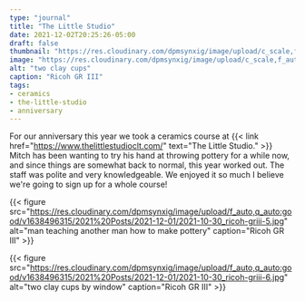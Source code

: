 ```yaml
---
type: "journal"
title: "The Little Studio"
date: 2021-12-02T20:25:26-05:00
draft: false
thumbnail: "https://res.cloudinary.com/dpmsynxig/image/upload/c_scale,f_auto,q_auto:good,w_700/v1638496225/2021%20Posts/2021-12-01/2021-12-01_ricoh-griii-7.jpg"
image: "https://res.cloudinary.com/dpmsynxig/image/upload/c_scale,f_auto,q_auto:good,w_2048/v1638496225/2021%20Posts/2021-12-01/2021-12-01_ricoh-griii-7.jpg"
alt: "two clay cups"
caption: "Ricoh GR III"
tags:
- ceramics
- the-little-studio
- anniversary
---
```


For our anniversary this year we took a ceramics course at {{< link href="https://www.thelittlestudioclt.com/" text="The Little Studio." >}} Mitch has been wanting to try his hand at throwing pottery for a while now, and since things are somewhat back to normal, this year worked out. The staff was polite and very knowledgeable. We enjoyed it so much I believe we're going to sign up for a whole course!

{{< figure src="https://res.cloudinary.com/dpmsynxig/image/upload/f_auto,q_auto:good/v1638496315/2021%20Posts/2021-12-01/2021-10-30_ricoh-griii-5.jpg" alt="man teaching another man how to make pottery" caption="Ricoh GR III" >}}

{{< figure src="https://res.cloudinary.com/dpmsynxig/image/upload/f_auto,q_auto:good/v1638496315/2021%20Posts/2021-12-01/2021-10-30_ricoh-griii-6.jpg" alt="two clay cups by window" caption="Ricoh GR III" >}}
